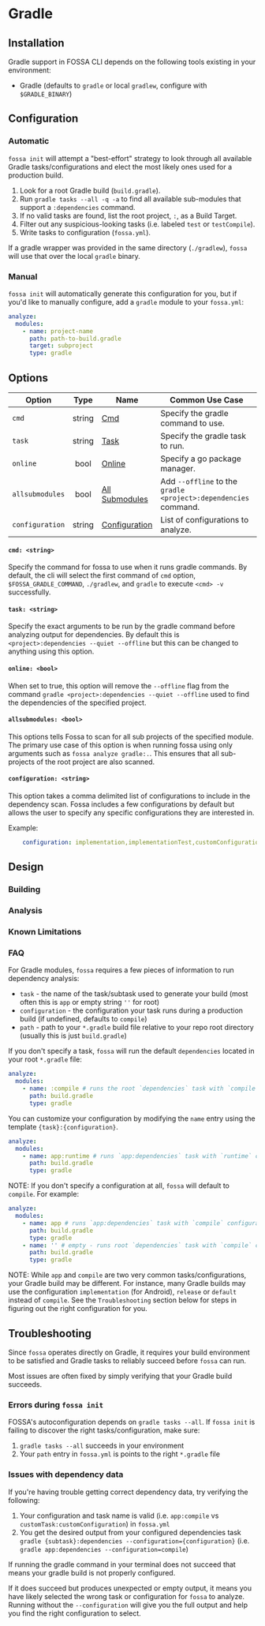 # Gradle

## Installation

Gradle support in FOSSA CLI depends on the following tools existing in your environment:

- Gradle (defaults to `gradle` or local `gradlew`, configure with `$GRADLE_BINARY`)

## Configuration

### Automatic

`fossa init` will attempt a "best-effort" strategy to look through all available Gradle tasks/configurations and elect the most likely ones used for a production build.

 1. Look for a root Gradle build (`build.gradle`).
 2. Run `gradle tasks --all -q -a` to find all available sub-modules that support a `:dependencies` command.
 3. If no valid tasks are found, list the root project, `:`, as a Build Target.
 3. Filter out any suspicious-looking tasks (i.e. labeled `test` or `testCompile`).
 4. Write tasks to configuration (`fossa.yml`).

If a gradle wrapper was provided in the same directory (`./gradlew`), `fossa` will use that over the local `gradle` binary.

### Manual

`fossa init` will automatically generate this configuration for you, but if you'd like to manually configure, add a `gradle` module to your `fossa.yml`:

```yaml
analyze:
  modules:
    - name: project-name
      path: path-to-build.gradle
      target: subproject
      type: gradle
```
## Options

| Option          |  Type  | Name                                      | Common Use Case                                                 |
| --------------- | :----: | ----------------------------------------- | --------------------------------------------------------------- |
| `cmd`           | string | [Cmd](#cmd:-string>)                      | Specify the gradle command to use.                              |
| `task`          | string | [Task](#task:-<string>)                   | Specify the gradle task to run.                                 |
| `online`        |  bool  | [Online](#online:-<bool>)                 | Specify a go package manager.                                   |
| `allsubmodules` |  bool  | [All Submodules](#all-submodules:-<bool>) | Add `--offline` to the `gradle <project>:dependencies` command. |
| `configuration` | string | [Configuration](#configuration:-<string>) | List of configurations to analyze.                              |


#### `cmd: <string>` 

Specify the command for fossa to use when it runs gradle commands. By default, the cli will select the first command of `cmd` option, `$FOSSA_GRADLE_COMMAND`, `./gradlew`, and `gradle` to execute `<cmd> -v` successfully.

#### `task: <string>`

Specify the exact arguments to be run by the gradle command before analyzing output for dependencies. By default this is `<project>:dependencies --quiet --offline` but this can be changed to anything using this option.

#### `online: <bool>`

When set to true, this option will remove the `--offline` flag from the command `gradle <project>:dependencies --quiet --offline` used to find the dependencies of the specified project.

#### `allsubmodules: <bool>`

This options tells Fossa to scan for all sub projects of the specified module. The primary use case of this option is when running fossa using only arguments such as `fossa analyze gradle:.`. This ensures that all sub-projects of the root project are also scanned.

#### `configuration: <string>`

This option takes a comma delimited list of configurations to include in the dependency scan. Fossa includes a few configurations by default but allows the user to specify any specific configurations they are interested in.

Example:
```yaml
    configuration: implementation,implementationTest,customConfiguration
```

## Design

### Building
### Analysis
### Known Limitations
### FAQ
For Gradle modules, `fossa` requires a few pieces of information to run dependency analysis:

- `task` - the name of the task/subtask used to generate your build (most often this is `app` or empty string `''` for root)
- `configuration` - the configuration your task runs during a production build (if undefined, defaults to `compile`)
- `path` - path to your `*.gradle` build file relative to your repo root directory (usually this is just `build.gradle`)

If you don't specify a task, `fossa` will run the default `dependencies` located in your root `*.gradle` file:

```yaml
analyze:
  modules:
    - name: :compile # runs the root `dependencies` task with `compile` configuration
      path: build.gradle
      type: gradle
```

You can customize your configuration by modifying the `name` entry using the template `{task}:{configuration}`.

```yaml
analyze:
  modules:
    - name: app:runtime # runs `app:dependencies` task with `runtime` configuration
      path: build.gradle
      type: gradle
```

NOTE: If you don't specify a configuration at all, `fossa` will default to `compile`.  For example:

```yaml
analyze:
  modules:
    - name: app # runs `app:dependencies` task with `compile` configuration
      path: build.gradle
      type: gradle
    - name: '' # empty - runs root `dependencies` task with `compile` configuration
      path: build.gradle
      type: gradle
```

NOTE: While `app` and `compile` are two very common tasks/configurations, your Gradle build may be different.  For instance, many Gradle builds may use the configuration `implementation` (for Android), `release` or `default` instead of `compile`.  See the `Troubleshooting` section below for steps in figuring out the right configuration for you.

## Troubleshooting
Since `fossa` operates directly on Gradle, it requires your build environment to be satisfied and Gradle tasks to reliably succeed before `fossa` can run.

Most issues are often fixed by simply verifying that your Gradle build succeeds.

### Errors during `fossa init`
FOSSA's autoconfiguration depends on `gradle tasks --all`.  If `fossa init` is failing to discover the right tasks/configuration, make sure:

1. `gradle tasks --all` succeeds in your environment
2. Your `path` entry in `fossa.yml` is points to the right `*.gradle` file

### Issues with dependency data

If you're having trouble getting correct dependency data, try verifying the following:

1. Your configuration and task name is valid (i.e. `app:compile` vs `customTask:customConfiguration`) in `fossa.yml`
2. You get the desired output from your configured dependencies task `gradle {subtask}:dependencies --configuration={configuration}` (i.e. `gradle app:dependencies --configuration=compile`)

If running the gradle command in your terminal does not succeed that means your gradle build is not properly configured.

If it does succeed but produces unexpected or empty output, it means you have likely selected the wrong task or configuration for `fossa` to analyze.  Running without the `--configuration` will give you the full output and help you find the right configuration to select.